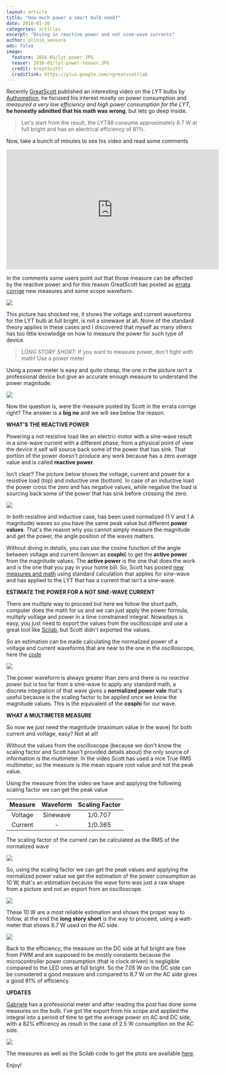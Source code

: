 ```yaml
---
layout: article
title: "How much power a smart bulb need?"
date: 2016-01-30
categories: articles
excerpt: "Diving in reactive power and not sine-wave currents"
author: plinio_seniore
ads: false
image:
  feature: 2016-01/lyt-power.JPG
  teaser: 2016-01/lyt-power-teaser.JPG
  credit: GreatScott!
  creditlink: https://plus.google.com/+greatscottlab
---
```


Recently [GreatScott](https://plus.google.com/+greatscottlab) published an interesting video on the LYT bulbs by [Authometion](http://authometion.com/), he focused his interest mostly on power consumption and *measured a very low efficiency and high power consumption for the LYT*, **he honestly admitted that his math was wrong**, but lets go deep inside.

> Let's start from the result, the LYT88 consume approximately 8.7 W at full bright and has an electrical efficiency of 81%. 

Now, take a bunch of minutes to see his video and read some comments
<iframe width="560" height="315" src="https://www.youtube.com/embed/g0F-rFhNZGU" frameborder="0" allowfullscreen></iframe>

In the comments some users point out that those measure can be affected by the reactive power and for this reason GreatScott has posted as [errata corrige](https://plus.google.com/+greatscottlab/posts/7opXdvYK7Sf) new measures and some scope waveform.

![](http://souliss.github.io/images/2016-01/lyt-current.JPG?raw=true)

This picture has shocked me, it shows the voltage and current waveforms for the LYT bulb at full bright, is not a sinewave at all. None of the standard theory applies in these cases and I discovered that myself as many others has too little knowledge on how to measure the power for such type of device.

> *LONG STORY SHORT:* If you want to measure power, don't fight with math! Use a power meter

Using a power meter is easy and quite cheap, the one in the picture isn't a professional device but give an accurate enough measure to understand the power magnitude.

![](http://souliss.github.io/images/2016-01/power-meter.jpg?raw=true)

Now the question is, were the measure posted by Scott in the errata corrige right? The answer is a **big no** and we will see below the reason.

**WHAT'S THE REACTIVE POWER**

Powering a not resistive load like an electric motor with a sine-wave result in a sine-wave current with a different phase, from a physical point of view the device it self will source back some of the power that has sink. That portion of the power doesn't produce any work because has a zero average value and is called **reactive power**.

Isn't clear? The picture below shows the voltage, current and power for a resistive load (top) and inductive one (bottom). In case of an inductive load the power cross the zero and has negative values, while negative the load is sourcing back some of the power that has sink before crossing the zero.

![](http://souliss.github.io/images/2016-01/Sinewave-power.png?raw=true)

In both resistive and inductive case, has been used normalized (1 V and 1 A magnitude) waves so you have the same peak value but different **power values**. That's the reason why you cannot simply measure the magnitude and get the power, the angle position of the waves matters.

Without diving in details, you can use the cosine function of the angle between voltage and current (known as **cosphi**) to get the **active power** from the magnitude values. The **active power** is the one that does the work and is the one that you pay in your home bill.
So, Scott has posted [new measures and math](https://plus.google.com/+greatscottlab/posts/7opXdvYK7Sf) using standard calculation that applies for sine-wave and has applied to the LYT that has a current that isn't a sine-wave. 

**ESTIMATE THE POWER FOR A NOT SINE-WAVE CURRENT**

There are multiple way to proceed but here we follow the short path, computer does the math for us and we can just apply the power formula, multiply voltage and power in a time constrained integral. Nowadays is easy, you just need to export the values from the oscilloscope and use a great tool like [Scilab](http://www.scilab.org/), but Scott didn't exported the values.

So an estimation can be made calculating the normalized power of a voltage and current waveforms that are near to the one in the oscilloscope, here the [code](https://github.com/plinioseniore/lyt-current-estimation/tree/master)

![](http://souliss.github.io/images/2016-01/Normalized-power.png?raw=true)

The power waveform is always greater than zero and there is no *reactive power* but is too far from a sine-wave to apply any standard math, a discrete integration of that wave gives a **normalized power vale** that's useful because is the scaling factor to be applied once we know the magnitude values. This is the equivalent of the **cosphi** for our wave.

**WHAT A MULTIMETER MEASURE**

So now we just need the magnitude (maximum value in the wave) for both current and voltage, easy? Not at all!

Without the values from the oscilloscope (because we don't know the scaling factor and Scott hasn't provided details about) the only source of information is the multimeter. In the video Scott has used a nice True RMS multimeter, so the measure is the mean square root value and not the peak value.

Using the measure from the video we have and applying the following scaling factor we can get the peak value

| Measure | Waveform | Scaling Factor |
|:---:|:---:|:---:|
| Voltage | Sinewave | 1/0.707 | 
| Current | - | 1/0.365 |

The scaling factor of the current can be calculated as the RMS of the normalized wave

![](http://souliss.github.io/images/2016-01/current-rms.png?raw=true)

So, using the scaling factor we can get the peak values and applying the normalized power value we get the estimation of the power consumption as 10 W, that's an estimation because the wave form was just a raw shape from a picture and not an export from an oscilloscope. 

![](http://souliss.github.io/images/2016-01/Power-math.png?raw=true)

These 10 W are a most reliable estimation and shows the proper way to follow, at the end the **long story short** is the way to proceed, using a watt-meter that shows 8.7 W used on the AC side.

![](http://souliss.github.io/images/2016-01/Measures.png?raw=true)

Back to the efficiency, the measure on the DC side at full bright are free from PWM and are supposed to be mostly constants because the microcontroller power consumption (that is clock driven) is negligible compared to the LED ones at full bright. So the 7.05 W on the DC side can be considered a good measure and compared to 8.7 W on the AC side gives a good 81% of efficiency.

**UPDATES**

[Gabriele](https://github.com/orgs/souliss/people/ribico) has a professional meter and after reading the post has done some measures on the bulb. I've got the export from his scope and applied the integral into a period of time to get the average power on AC and DC side, with a 82% efficency as result in the case of 2.5 W consumption on the AC side.

![](http://souliss.github.io/images/2016-01/Measured-AC-power.png?raw=true)

The measures as well as the Scilab code to get the plots are available [here](https://github.com/plinioseniore/reactive_power).

Enjoy! 

